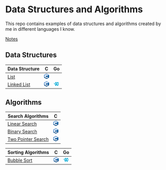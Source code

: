 # Data Structures and Algorithms

This repo contains examples of data structures and algorithms created by me in different languages I know.

[Notes](/notes.md)

## Data Structures

| Data Structure | C | Go |
| ----------- | ----------- | ------- |
| [List](https://en.wikipedia.org/wiki/List_(abstract_data_type))   | [<img src="./assets/c.png" width="16" height="16">](/datastructure/C/ArrayList.c)   | 
| [Linked List](https://en.wikipedia.org/wiki/Linked_list)          | [<img src="./assets/c.png" width="16" height="16">](/datastructure/C/SingleLink.c)  |[<img src="./assets/go.png" width="16" height="16">](/datastructure/Go/SingleLink/LinkedList.go)   |


## Algorithms

| Search Algorithms | C |
| ------------------ | ------------ |
| [Linear Search](https://en.wikipedia.org/wiki/Linear_search)              | [<img src="./assets/c.png" width="16" height="16">](/search/LinearSearch.c) | 
| [Binary Search](https://en.wikipedia.org/wiki/Binary_search_algorithm)    | [<img src="./assets/c.png" width="16" height="16">](/search/BinarySearch.c) | 
| [Two Pointer Search](https://www.geeksforgeeks.org/two-pointers-technique/)    | [<img src="./assets/c.png" width="16" height="16">](/search/TwoPointer.c) | 


| Sorting Algorithms | C | Go |
| ------------------ | ------------ | ----------- | 
| [Bubble Sort](https://en.wikipedia.org/wiki/Bubble_sort) | [<img src="./assets/c.png" width="16" height="16">](/sort/C/BubbleSort.c) | [<img src="./assets/go.png" width="16" height="16">](/sort/Go/BubbleSort/main.go) |
